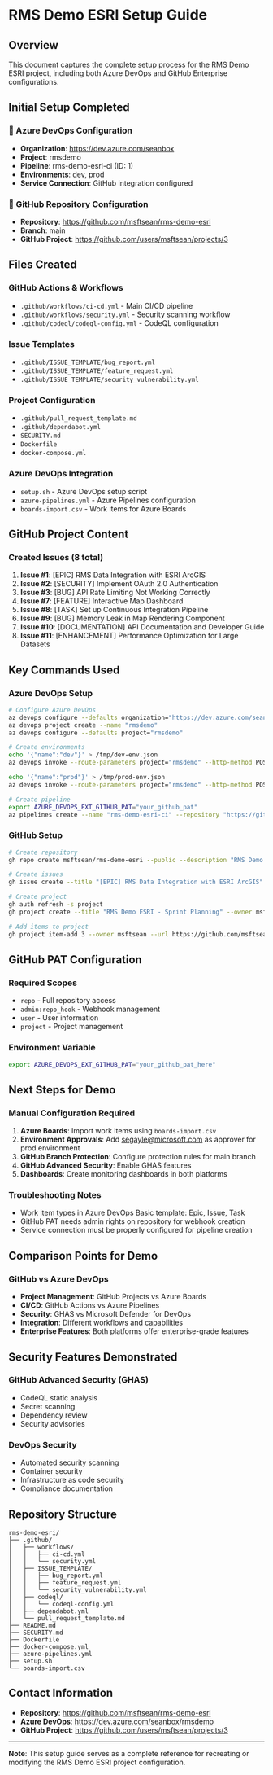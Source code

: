 # RMS Demo ESRI Setup Guide

## Overview
This document captures the complete setup process for the RMS Demo ESRI project, including both Azure DevOps and GitHub Enterprise configurations.

## Initial Setup Completed

### 🏢 Azure DevOps Configuration
- **Organization**: https://dev.azure.com/seanbox
- **Project**: rmsdemo
- **Pipeline**: rms-demo-esri-ci (ID: 1)
- **Environments**: dev, prod
- **Service Connection**: GitHub integration configured

### 🐙 GitHub Repository Configuration
- **Repository**: https://github.com/msftsean/rms-demo-esri
- **Branch**: main
- **GitHub Project**: https://github.com/users/msftsean/projects/3

## Files Created

### GitHub Actions & Workflows
- `.github/workflows/ci-cd.yml` - Main CI/CD pipeline
- `.github/workflows/security.yml` - Security scanning workflow
- `.github/codeql/codeql-config.yml` - CodeQL configuration

### Issue Templates
- `.github/ISSUE_TEMPLATE/bug_report.yml`
- `.github/ISSUE_TEMPLATE/feature_request.yml`
- `.github/ISSUE_TEMPLATE/security_vulnerability.yml`

### Project Configuration
- `.github/pull_request_template.md`
- `.github/dependabot.yml`
- `SECURITY.md`
- `Dockerfile`
- `docker-compose.yml`

### Azure DevOps Integration
- `setup.sh` - Azure DevOps setup script
- `azure-pipelines.yml` - Azure Pipelines configuration
- `boards-import.csv` - Work items for Azure Boards

## GitHub Project Content

### Created Issues (8 total)
1. **Issue #1**: [EPIC] RMS Data Integration with ESRI ArcGIS
2. **Issue #2**: [SECURITY] Implement OAuth 2.0 Authentication
3. **Issue #3**: [BUG] API Rate Limiting Not Working Correctly
4. **Issue #7**: [FEATURE] Interactive Map Dashboard
5. **Issue #8**: [TASK] Set up Continuous Integration Pipeline
6. **Issue #9**: [BUG] Memory Leak in Map Rendering Component
7. **Issue #10**: [DOCUMENTATION] API Documentation and Developer Guide
8. **Issue #11**: [ENHANCEMENT] Performance Optimization for Large Datasets

## Key Commands Used

### Azure DevOps Setup
```bash
# Configure Azure DevOps
az devops configure --defaults organization="https://dev.azure.com/seanbox"
az devops project create --name "rmsdemo"
az devops configure --defaults project="rmsdemo"

# Create environments
echo '{"name":"dev"}' > /tmp/dev-env.json
az devops invoke --route-parameters project="rmsdemo" --http-method POST --area distributedtask --resource environments --in-file /tmp/dev-env.json

echo '{"name":"prod"}' > /tmp/prod-env.json
az devops invoke --route-parameters project="rmsdemo" --http-method POST --area distributedtask --resource environments --in-file /tmp/prod-env.json

# Create pipeline
export AZURE_DEVOPS_EXT_GITHUB_PAT="your_github_pat"
az pipelines create --name "rms-demo-esri-ci" --repository "https://github.com/msftsean/rms-demo-esri" --branch main --yml-path azure-pipelines.yml --skip-run true --repository-type GitHub
```

### GitHub Setup
```bash
# Create repository
gh repo create msftsean/rms-demo-esri --public --description "RMS Demo ESRI project for Azure DevOps integration"

# Create issues
gh issue create --title "[EPIC] RMS Data Integration with ESRI ArcGIS" --body "..." --assignee msftsean

# Create project
gh auth refresh -s project
gh project create --title "RMS Demo ESRI - Sprint Planning" --owner msftsean

# Add items to project
gh project item-add 3 --owner msftsean --url https://github.com/msftsean/rms-demo-esri/issues/1
```

## GitHub PAT Configuration

### Required Scopes
- `repo` - Full repository access
- `admin:repo_hook` - Webhook management
- `user` - User information
- `project` - Project management

### Environment Variable
```bash
export AZURE_DEVOPS_EXT_GITHUB_PAT="your_github_pat_here"
```

## Next Steps for Demo

### Manual Configuration Required
1. **Azure Boards**: Import work items using `boards-import.csv`
2. **Environment Approvals**: Add segayle@microsoft.com as approver for prod environment
3. **GitHub Branch Protection**: Configure protection rules for main branch
4. **GitHub Advanced Security**: Enable GHAS features
5. **Dashboards**: Create monitoring dashboards in both platforms

### Troubleshooting Notes
- Work item types in Azure DevOps Basic template: Epic, Issue, Task
- GitHub PAT needs admin rights on repository for webhook creation
- Service connection must be properly configured for pipeline creation

## Comparison Points for Demo

### GitHub vs Azure DevOps
- **Project Management**: GitHub Projects vs Azure Boards
- **CI/CD**: GitHub Actions vs Azure Pipelines
- **Security**: GHAS vs Microsoft Defender for DevOps
- **Integration**: Different workflows and capabilities
- **Enterprise Features**: Both platforms offer enterprise-grade features

## Security Features Demonstrated

### GitHub Advanced Security (GHAS)
- CodeQL static analysis
- Secret scanning
- Dependency review
- Security advisories

### DevOps Security
- Automated security scanning
- Container security
- Infrastructure as code security
- Compliance documentation

## Repository Structure
```
rms-demo-esri/
├── .github/
│   ├── workflows/
│   │   ├── ci-cd.yml
│   │   └── security.yml
│   ├── ISSUE_TEMPLATE/
│   │   ├── bug_report.yml
│   │   ├── feature_request.yml
│   │   └── security_vulnerability.yml
│   ├── codeql/
│   │   └── codeql-config.yml
│   ├── dependabot.yml
│   └── pull_request_template.md
├── README.md
├── SECURITY.md
├── Dockerfile
├── docker-compose.yml
├── azure-pipelines.yml
├── setup.sh
└── boards-import.csv
```

## Contact Information
- **Repository**: https://github.com/msftsean/rms-demo-esri
- **Azure DevOps**: https://dev.azure.com/seanbox/rmsdemo
- **GitHub Project**: https://github.com/users/msftsean/projects/3

---

**Note**: This setup guide serves as a complete reference for recreating or modifying the RMS Demo ESRI project configuration.
